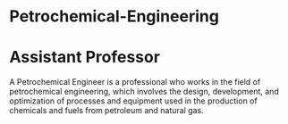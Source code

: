 # Petrochemical-Engineering
# Assistant Professor
A Petrochemical Engineer is a professional who works in the field of petrochemical engineering, which involves the design, development, and optimization of processes and equipment used in the production of chemicals and fuels from petroleum and natural gas.

